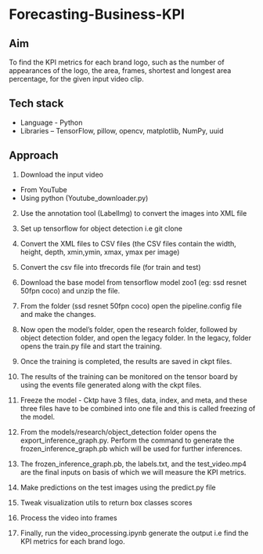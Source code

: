 # Forecasting-Business-KPI

## Aim

To find the KPI metrics for each brand logo, such as the number of appearances of the logo,
the area, frames, shortest and longest area percentage, for the given input video clip.

## Tech stack
- Language - Python
- Libraries – TensorFlow, pillow, opencv, matplotlib, NumPy, uuid

## Approach

1. Download the input video
- From YouTube
- Using python (Youtube_downloader.py)

2. Use the annotation tool (LabelImg) to convert the images into XML file

3. Set up tensorflow for object detection i.e git clone

4. Convert the XML files to CSV files (the CSV files contain the width, height, depth, xmin,ymin, xmax, ymax per image)

5. Convert the csv file into tfrecords file (for train and test)

6. Download the base model from tensorflow model zoo1 (eg: ssd resnet 50fpn coco)
and unzip the file.

7. From the folder (ssd resnet 50fpn coco) open the pipeline.config file and make the changes.

8. Now open the model’s folder, open the research folder, followed by object detection folder, and open the legacy folder. In the legacy, folder opens the train.py file and start the training.

9. Once the training is completed, the results are saved in ckpt files.

10. The results of the training can be monitored on the tensor board by using the events file generated along with the ckpt files.

11. Freeze the model - Cktp have 3 files, data, index, and meta, and these three files have to be combined into one file and this is called freezing of the model.

12. From the models/research/object_detection folder opens the
export_inference_graph.py. Perform the command to generate the frozen_inference_graph.pb which will be used for further inferences.

13. The frozen_inference_graph.pb, the labels.txt, and the test_video.mp4 are the final inputs on basis of which we will measure the KPI metrics.

14. Make predictions on the test images using the predict.py file

15. Tweak visualization utils to return box classes scores

16. Process the video into frames

17. Finally, run the video_processing.ipynb generate the output i.e find the KPI metrics for each brand logo.

